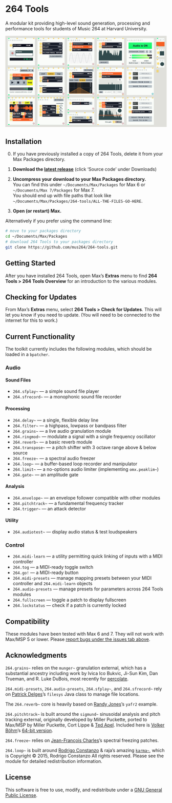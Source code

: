 # 264 Tools

A modular kit providing high-level sound generation, processing and performance tools for students of Music 264 at Harvard University.

![264 Tools modules](/source/modules-screenshot.png)

## Installation

0. If you have previously installed a copy of 264 Tools, delete it from your Max Packages directory.

1. **Download the [latest release](https://github.com/mus264/264-tools/releases/latest)** (click ‘Source code’ under Downloads)

2. **Uncompress your download to your Max Packages directory.**    
You can find this under `~/Documents/Max/Packages` for Max 6 or `~/Documents/Max 7/Packages` for Max 7.    
You should end up with file paths that look like `~/Documents/Max/Packages/264-tools/ALL-THE-FILES-GO-HERE`.

3. **Open (or restart) Max.**

Alternatively if you prefer using the command line:

```sh
# move to your packages directory
cd ~/Documents/Max/Packages
# download 264 Tools to your packages directory
git clone https://github.com/mus264/264-tools.git
```

## Getting Started

After you have installed 264 Tools, open Max’s **Extras** menu to find **264 Tools > 264 Tools Overview** for an introduction to the various modules.

## Checking for Updates

From Max’s **Extras** menu, select **264 Tools > Check for Updates**. This will let you know if you need to update. (You will need to be connected to the internet for this to work.)

## Current Functionality

The toolkit currently includes the following modules, which should be loaded in a `bpatcher`.

### Audio

#### Sound Files

* `264.sfplay~` — a simple sound file player
* `264.sfrecord~` — a monophonic sound file recorder

#### Processing

* `264.delay~` — a single, flexible delay line
* `264.filter~` — a highpass, lowpass or bandpass filter
* `264.grains~` — a live audio granulation module
* `264.ringmod~` — modulate a signal with a single frequency oscillator
* `264.reverb~` — a basic reverb module
* `264.transpose~` — a pitch shifter with 3 octave range above & below source
* `264.freeze~` — a spectral audio freezer
* `264.loop~` — a buffer-based loop recorder and manipulator
* `264.limit~` — a no-options audio limiter (implementing `omx.peaklim~`)
* `264.gate~` — an amplitude gate

#### Analysis

* `264.envelope~` — an envelope follower compatible with other modules
* `264.pitchtrack~` — a fundamental frequency tracker
* `264.trigger~` — an attack detector

#### Utility

* `264.audiotest~` — display audio status & test loudspeakers

### Control

* `264.midi-learn` — a utility permitting quick linking of inputs with a MIDI controller
* `264.tog` — a MIDI-ready toggle switch
* `264.go!` — a MIDI-ready button
* `264.midi-presets` — manage mapping presets between your MIDI controller and `264.midi-learn` objects
* `264.audio-presets` — manage presets for parameters across 264 Tools modules
* `264.fullscreen` — toggle a patch to display fullscreen
* `264.lockstatus` — check if a patch is currently locked

## Compatibility

These modules have been tested with Max 6 and 7. They will not work with Max/MSP 5 or lower. Please [report bugs under the issues tab above](https://github.com/mus264/264-tools/issues).

## Acknowledgments

`264.grains~` relies on the `munger~` granulation external, which has a substantial ancestry including work by Ivica Ico Bukvic, Ji-Sun Kim, Dan Trueman, and R. Luke DuBois, most recently for [percolate](https://github.com/Cycling74/percolate).

`264.midi-presets`, `264.audio-presets`, `264.sfplay~`, and `264.sfrecord~` rely on [Patrick Delges](http://www.crfmw.be/max/)’s `filesys` Java class to manage file locations.

The `264.reverb~` core is heavily based on [Randy Jones](http://madronalabs.com/)’s `yafr2` example.

`264.pitchtrack~` is built around the `sigmund~` sinusoidal analysis and pitch tracking external, originally developed by Miller Puckette, ported to Max/MSP by Miller Puckette, Cort Lippe & [Ted Apel](http://vud.org/). Included here is [Volker Böhm](http://vboehm.net/)’s [64-bit version][f9cd7a51].

  [f9cd7a51]: https://github.com/v7b1/sigmund_64bit-version "v7b1/sigmund_64bit-version - GitHub"

`264.freeze~` relies on [Jean-François Charles](http://www.jeanfrancoischarles.com)’s spectral freezing patches.

`264.loop~` is built around [Rodrigo Constanzo](http://www.rodrigoconstanzo.com/karma) & raja’s amazing [`karma~`](https://github.com/rconstanzo/karma), which is Copyright © 2015, Rodrigo Constanzo All rights reserved. Please see the module for detailed redistribution information.

## License

This software is free to use, modify, and redistribute under a [GNU General Public License](http://www.gnu.org/licenses/gpl-3.0.txt).
